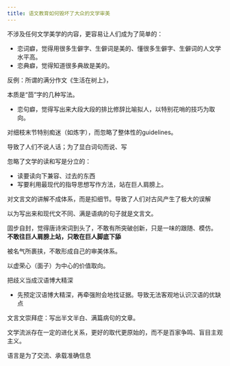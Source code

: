 ```yaml
---
title: 语文教育如何毁坏了大众的文学审美
---
```


不涉及任何文学美学的内容，更容易让人们成为了简单的：
  - 恋词癖，觉得用很多生僻字、生僻词是美的、懂很多生僻字、生僻词的人文学水平高。
  - 恋典癖，觉得知道很多典故是美的。

反例：所谓的满分作文《生活在树上》，

本质是“茴”字的几种写法。

  - 恋句癖，觉得写出来大段大段的排比修辞比喻拟人，以特别花哨的技巧为取向。

对细枝末节特别痴迷（如炼字），而忽略了整体性的guidelines。

导致了人们不说人话；为了显白词句而说、写

忽略了文学的读和写是分立的：
  - 读要读向下兼容、过去的东西
  - 写要利用最现代的指导思想写作方法，站在巨人肩膀上。


对文言文的讲解不成体系，而是扣细节。导致了人们对古风产生了极大的误解

以为写出来和现代文不同、满是语病的句子就是文言文。

固步自封，觉得唐诗宋词到头了，不敢有所突破创新，只是一味的跟随、模仿。
**不敢往巨人肩膀上站，只敢在巨人脚底下舔**

被名气所裹挟，不敢形成自己的审美体系。

以虚荣心（面子）为中心的价值取向。

把歧义当成汉语博大精深
  - 先预定汉语博大精深，再牵强附会地找证据。导致无法客观地认识汉语的优缺点

文言文崇拜症：写出半文半白、满篇病句的文章。

文学流派存在一定的进化关系，更好的取代更原始的，而不是百家争鸣、盲目主观主义。

语言是为了交流、承载准确信息